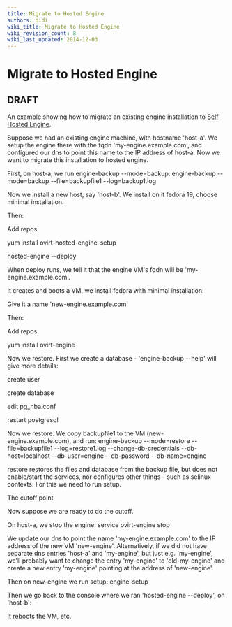 ```yaml
---
title: Migrate to Hosted Engine
authors: didi
wiki_title: Migrate to Hosted Engine
wiki_revision_count: 8
wiki_last_updated: 2014-12-03
---
```


# Migrate to Hosted Engine

## DRAFT

An example showing how to migrate an existing engine installation to [ Self Hosted Engine](Features/Self_Hosted_Engine).

Suppose we had an existing engine machine, with hostname 'host-a'. We setup the engine there with the fqdn 'my-engine.example.com', and configured our dns to point this name to the IP address of host-a. Now we want to migrate this installation to hosted engine.

First, on host-a, we run engine-backup --mode=backup: engine-backup --mode=backup --file=backupfile1 --log=backup1.log

Now we install a new host, say 'host-b'. We install on it fedora 19, choose minimal installation.

Then:

Add repos

yum install ovirt-hosted-engine-setup

hosted-engine --deploy

When deploy runs, we tell it that the engine VM's fqdn will be 'my-engine.example.com'.

It creates and boots a VM, we install fedora with minimal installation:

Give it a name 'new-engine.example.com'

Then:

Add repos

yum install ovirt-engine

Now we restore. First we create a database - 'engine-backup --help' will give more details:

create user

create database

edit pg_hba.conf

restart postgresql

Now we restore. We copy backupfile1 to the VM (new-engine.example.com), and run: engine-backup --mode=restore --file=backupfile1 --log=restore1.log --change-db-credentials --db-host=localhost --db-user=engine --db-password --db-name=engine

restore restores the files and database from the backup file, but does not enable/start the services, nor configures other things - such as selinux contexts. For this we need to run setup.

The cutoff point

Now suppose we are ready to do the cutoff.

On host-a, we stop the engine: service ovirt-engine stop

We update our dns to point the name 'my-engine.example.com' to the IP address of the new VM 'new-engine'. Alternatively, if we did not have separate dns entries 'host-a' and 'my-engine', but just e.g. 'my-engine', we'll probably want to change the entry 'my-engine' to 'old-my-engine' and create a new entry 'my-engine' pointing at the address of 'new-engine'.

Then on new-engine we run setup: engine-setup

Then we go back to the console where we ran 'hosted-engine --deploy', on 'host-b':

It reboots the VM, etc.
